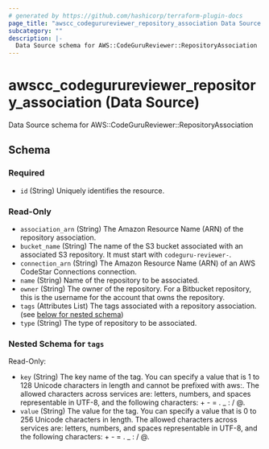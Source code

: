 ```yaml
---
# generated by https://github.com/hashicorp/terraform-plugin-docs
page_title: "awscc_codegurureviewer_repository_association Data Source - terraform-provider-awscc"
subcategory: ""
description: |-
  Data Source schema for AWS::CodeGuruReviewer::RepositoryAssociation
---
```


# awscc_codegurureviewer_repository_association (Data Source)

Data Source schema for AWS::CodeGuruReviewer::RepositoryAssociation



<!-- schema generated by tfplugindocs -->
## Schema

### Required

- `id` (String) Uniquely identifies the resource.

### Read-Only

- `association_arn` (String) The Amazon Resource Name (ARN) of the repository association.
- `bucket_name` (String) The name of the S3 bucket associated with an associated S3 repository. It must start with `codeguru-reviewer-`.
- `connection_arn` (String) The Amazon Resource Name (ARN) of an AWS CodeStar Connections connection.
- `name` (String) Name of the repository to be associated.
- `owner` (String) The owner of the repository. For a Bitbucket repository, this is the username for the account that owns the repository.
- `tags` (Attributes List) The tags associated with a repository association. (see [below for nested schema](#nestedatt--tags))
- `type` (String) The type of repository to be associated.

<a id="nestedatt--tags"></a>
### Nested Schema for `tags`

Read-Only:

- `key` (String) The key name of the tag. You can specify a value that is 1 to 128 Unicode characters in length and cannot be prefixed with aws:. The allowed characters across services are: letters, numbers, and spaces representable in UTF-8, and the following characters: + - = . _ : / @.
- `value` (String) The value for the tag. You can specify a value that is 0 to 256 Unicode characters in length. The allowed characters across services are: letters, numbers, and spaces representable in UTF-8, and the following characters: + - = . _ : / @.


